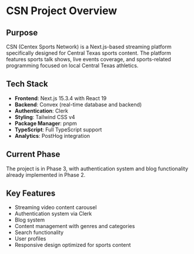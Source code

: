 # CSN Project Overview

## Purpose
CSN (Centex Sports Network) is a Next.js-based streaming platform specifically designed for Central Texas sports content. The platform features sports talk shows, live events coverage, and sports-related programming focused on local Central Texas athletics.

## Tech Stack
- **Frontend**: Next.js 15.3.4 with React 19
- **Backend**: Convex (real-time database and backend)
- **Authentication**: Clerk
- **Styling**: Tailwind CSS v4
- **Package Manager**: pnpm
- **TypeScript**: Full TypeScript support
- **Analytics**: PostHog integration

## Current Phase
The project is in Phase 3, with authentication system and blog functionality already implemented in Phase 2.

## Key Features
- Streaming video content carousel
- Authentication system via Clerk
- Blog system
- Content management with genres and categories
- Search functionality
- User profiles
- Responsive design optimized for sports content